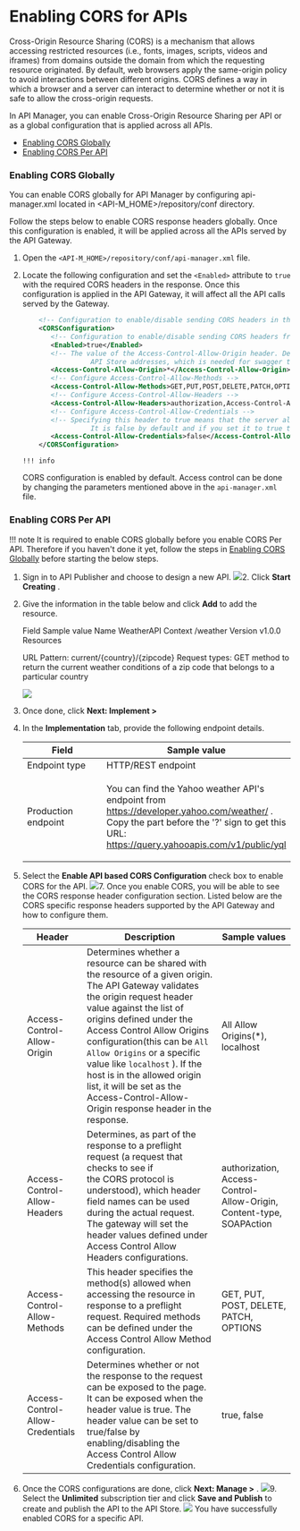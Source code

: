 # Enabling CORS for APIs

Cross-Origin Resource Sharing (CORS) is a mechanism that allows accessing restricted resources (i.e., fonts, images, scripts, videos and iframes) from domains outside the domain from which the requesting resource originated. By default, web browsers apply the same-origin policy to avoid interactions between different origins. CORS defines a way in which a browser and a server can interact to determine whether or not it is safe to allow the cross-origin requests.

In API Manager, you can enable Cross-Origin Resource Sharing per API or as a global configuration that is applied across all APIs.

-   [Enabling CORS Globally](#EnablingCORSforAPIs-EnablingCORSGlobally)
-   [Enabling CORS Per API](#EnablingCORSforAPIs-EnablingCORSPerAPI)

### Enabling CORS Globally

You can enable CORS globally for API Manager by configuring api-manager.xml located in &lt;API-M\_HOME&gt;/repository/conf directory.

Follow the steps below to enable CORS response headers globally. Once this configuration is enabled, it will be applied across all the APIs served by the API Gateway.

1.  Open the `<API-M_HOME>/repository/conf/api-manager.xml` file.
2.  Locate the following configuration and set the `<Enabled>` attribute to `true` with the required CORS headers in the response. Once this configuration is applied in the API Gateway, it will affect all the API calls served by the Gateway.

    ``` xml
        <!-- Configuration to enable/disable sending CORS headers in the Gateway response and define the Access-Control-Allow-Origin header value.-->
        <CORSConfiguration>
           <!-- Configuration to enable/disable sending CORS headers from the Gateway-->
           <Enabled>true</Enabled>
           <!-- The value of the Access-Control-Allow-Origin header. Default values are
                     API Store addresses, which is needed for swagger to function. -->
           <Access-Control-Allow-Origin>*</Access-Control-Allow-Origin>
           <!-- Configure Access-Control-Allow-Methods -->
           <Access-Control-Allow-Methods>GET,PUT,POST,DELETE,PATCH,OPTIONS</Access-Control-Allow-Methods>
           <!-- Configure Access-Control-Allow-Headers -->
           <Access-Control-Allow-Headers>authorization,Access-Control-Allow-Origin,Content-Type,SOAPAction</Access-Control-Allow-Headers>
           <!-- Configure Access-Control-Allow-Credentials -->
           <!-- Specifying this header to true means that the server allows cookies (or other user credentials) to be included on cross-origin requests.
                     It is false by default and if you set it to true then make sure that the Access-Control-Allow-Origin header does not contain the wildcard (*) -->
           <Access-Control-Allow-Credentials>false</Access-Control-Allow-Credentials>
        </CORSConfiguration>
    ```

        !!! info
    CORS configuration is enabled by default. Access control can be done by changing the parameters mentioned above in the `api-manager.xml` file.


### Enabling CORS Per API

!!! note
It is required to enable CORS globally before you enable CORS Per API. Therefore if you haven't done it yet, follow the steps in [Enabling CORS Globally](https://docs.wso2.com/display/AM2xx/Enabling+CORS+for+APIs#EnablingCORSforAPIs-EnablingCORSGlobally) before starting the below steps.


1.  Sign in to API Publisher and choose to design a new API.
    ![]({{base_path}}/assets/attachments/103333519/103333521.png)2.  Click **Start Creating** .
3.  Give the information in the table below and click **Add** to add the resource.

    Field
    Sample value
    Name
    WeatherAPI
    Context
    /weather
    Version
    v1.0.0
    Resources

    URL Pattern: current/{country}/{zipcode}
    Request types: GET method to return the current weather conditions of a zip code that belongs to a particular country

    ![]({{base_path}}/assets/attachments/103333519/103333520.png)
4.  Once done, click **Next: Implement &gt;**

5.  In the **Implementation** tab, provide the following endpoint details.

    <table>
    <colgroup>
    <col width="50%" />
    <col width="50%" />
    </colgroup>
    <thead>
    <tr class="header">
    <th>Field</th>
    <th>Sample value</th>
    </tr>
    </thead>
    <tbody>
    <tr class="odd">
    <td>Endpoint type</td>
    <td>HTTP/REST endpoint</td>
    </tr>
    <tr class="even">
    <td>Production endpoint</td>
    <td><p>You can find the Yahoo weather API's endpoint from <a href="https://developer.yahoo.com/weather/" class="uri">https://developer.yahoo.com/weather/</a> . Copy the part before the '?' sign to get this URL: <a href="https://query.yahooapis.com/v1/public/yql?q=select%20*%20from%20weather.forecast%20where%20woeid%20in%20(select%20woeid%20from%20geo.places(1)%20where%20text%3D%22nome%2C%20ak%22)&amp;format=json&amp;env=store%3A%2F%2Fdatatables.org%2Falltableswithkeys">https://query.yahooapis.com/v1/public/yql</a></p></td>
    </tr>
    </tbody>
    </table>

6.  Select the **Enable API based CORS Configuration** check box to enable CORS for the API.
    ![]({{base_path}}/assets/attachments/103333519/103333530.png)7.  Once you enable CORS, you will be able to see the CORS response header configuration section. Listed below are the CORS specific response headers supported by the API Gateway and how to configure them.

    | Header                           | Description                                                                                                                                                                                                                                                                                                                                                                                                                                                                                         | Sample values                                                        |
    |----------------------------------|-----------------------------------------------------------------------------------------------------------------------------------------------------------------------------------------------------------------------------------------------------------------------------------------------------------------------------------------------------------------------------------------------------------------------------------------------------------------------------------------------------|----------------------------------------------------------------------|
    | Access-Control-Allow-Origin      | Determines whether a resource can be shared with the resource of a given origin. The API Gateway validates the origin request header value against the list of origins defined under the Access Control Allow Origins configuration(this can be `All Allow Origins` or a specific value like `localhost` ). If the host is in the allowed origin list, it will be set as the Access-Control-Allow-Origin response header in the response. | All Allow Origins(\*), localhost                                     |
    | Access-Control-Allow-Headers     | Determines, as part of the response to a preflight request (a request that checks to see if the CORS protocol is understood), which header field names can be used during the actual request. The gateway will set the header values defined under Access Control Allow Headers configurations.                                                                                                                                                                                                     | authorization, Access-Control-Allow-Origin, Content-type, SOAPAction |
    | Access-Control-Allow-Methods     | This header specifies the method(s) allowed when accessing the resource in response to a preflight request. Required methods can be defined under the Access Control Allow Method configuration.                                                                                                                                                                                                                                                                                                    | GET, PUT, POST, DELETE, PATCH, OPTIONS                               |
    | Access-Control-Allow-Credentials | Determines whether or not the response to the request can be exposed to the page. It can be exposed when the header value is true. The header value can be set to true/false by enabling/disabling the Access Control Allow Credentials configuration.                                                                                                                                                                                                                                              | true, false                                                          |

8.  Once the CORS configurations are done, click **Next: Manage &gt;** .
    ![]({{base_path}}/assets/attachments/103333519/103333529.png)9.  Select the **Unlimited** subscription tier and click **Save and Publish** to create and publish the API to the API Store.
    ![]({{base_path}}/assets/attachments/103333519/103333528.png)
You have successfully enabled CORS for a specific API.


